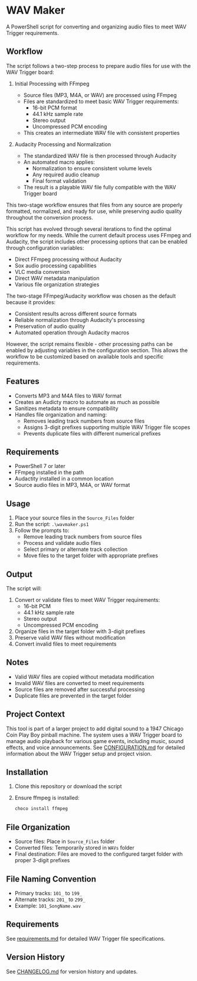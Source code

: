 # WAV Maker

A PowerShell script for converting and organizing audio files to meet WAV Trigger requirements.

## Workflow

The script follows a two-step process to prepare audio files for use with the WAV Trigger board:

1. Initial Processing with FFmpeg
   - Source files (MP3, M4A, or WAV) are processed using FFmpeg
   - Files are standardized to meet basic WAV Trigger requirements:
     - 16-bit PCM format
     - 44.1 kHz sample rate
     - Stereo output
     - Uncompressed PCM encoding
   - This creates an intermediate WAV file with consistent properties

2. Audacity Processing and Normalization
   - The standardized WAV file is then processed through Audacity
   - An automated macro applies:
     - Normalization to ensure consistent volume levels
     - Any required audio cleanup
     - Final format validation
   - The result is a playable WAV file fully compatible with the WAV Trigger board

This two-stage workflow ensures that files from any source are properly formatted, normalized, and ready for use, while preserving audio quality throughout the conversion process.

This script has evolved through several iterations to find the optimal workflow for my needs. While the current default process uses FFmpeg and Audacity, the script includes other processing options that can be enabled through configuration variables:

- Direct FFmpeg processing without Audacity
- Sox audio processing capabilities 
- VLC media conversion
- Direct WAV metadata manipulation
- Various file organization strategies

The two-stage FFmpeg/Audacity workflow was chosen as the default because it provides:

- Consistent results across different source formats
- Reliable normalization through Audacity's processing
- Preservation of audio quality
- Automated operation through Audacity macros

However, the script remains flexible - other processing paths can be enabled by adjusting variables in the configuration section. This allows the workflow to be customized based on available tools and specific requirements.

## Features

- Converts MP3 and M4A files to WAV format
- Creates an Audicty macro to automate as much as possible
- Sanitizes metadata to ensure compatibility
- Handles file organization and naming:
  - Removes leading track numbers from source files
  - Assigns 3-digit prefixes supporting multiple WAV Trigger file scopes
  - Prevents duplicate files with different numerical prefixes

## Requirements

- PowerShell 7 or later
- FFmpeg installed in the path
- Audactity installed in a common location
- Source audio files in MP3, M4A, or WAV format

## Usage

1. Place your source files in the `Source_Files` folder
2. Run the script: `.\wavmaker.ps1`
3. Follow the prompts to:
   - Remove leading track numbers from source files
   - Process and validate audio files
   - Select primary or alternate track collection
   - Move files to the target folder with appropriate prefixes

## Output

The script will:

1. Convert or validate files to meet WAV Trigger requirements:
   - 16-bit PCM
   - 44.1 kHz sample rate
   - Stereo output
   - Uncompressed PCM encoding
2. Organize files in the target folder with 3-digit prefixes
3. Preserve valid WAV files without modification
4. Convert invalid files to meet requirements

## Notes

- Valid WAV files are copied without metadata modification
- Invalid WAV files are converted to meet requirements
- Source files are removed after successful processing
- Duplicate files are prevented in the target folder

## Project Context

This tool is part of a larger project to add digital sound to a 1947 Chicago Coin Play Boy pinball machine. The system uses a WAV Trigger board to manage audio playback for various game events, including music, sound effects, and voice announcements. See [CONFIGURATION.md](CONFIGURATION.md) for detailed information about the WAV Trigger setup and project vision.

## Installation

1. Clone this repository or download the script
2. Ensure ffmpeg is installed:

   ```powershell
   choco install ffmpeg
   ```

## File Organization

- Source files: Place in `Source_Files` folder
- Converted files: Temporarily stored in `WAVs` folder
- Final destination: Files are moved to the configured target folder with proper 3-digit prefixes

## File Naming Convention

- Primary tracks: `101_` to `199_`
- Alternate tracks: `201_` to `299_`
- Example: `101_SongName.wav`

## Requirements

See [requirements.md](requirements.md) for detailed WAV Trigger file specifications.

## Version History

See [CHANGELOG.md](CHANGELOG.md) for version history and updates. 